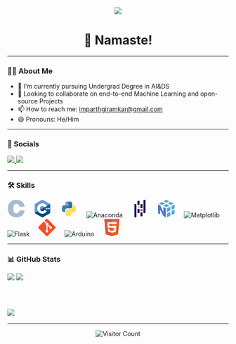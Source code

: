 <div align="center">
  <img height="150" src="https://media.giphy.com/media/M9gbBd9nbDrOTu1Mqx/giphy.gif" />
</div>

<h1 align="center">🙏 Namaste!</h1>

---

### 👨‍💻 About Me

- 🔭 I’m currently pursuing Undergrad Degree in AI&DS  
- 👯 Looking to collaborate on end-to-end Machine Learning and open-source Projects  
- 📫 How to reach me: imparthgiramkar@gmail.com  
- 😄 Pronouns: He/Him  

---

### 📲 Socials

<div align="left">
  <a href="https://x.com/PGiramkar28072" target="_blank">
    <img src="https://img.shields.io/static/v1?message=Twitter&logo=twitter&label=&color=1DA1F2&logoColor=white&labelColor=&style=for-the-badge" height="30" />
  </a>
  <a href="https://www.linkedin.com/in/parth-giramkar-37429a28a" target="_blank">
    <img src="https://img.shields.io/static/v1?message=LinkedIn&logo=linkedin&label=&color=0077B5&logoColor=white&labelColor=&style=for-the-badge" height="30" />
  </a>
</div>

---

### 🛠️ Skills

<div align="left">

  <!-- C -->
  <img src="https://raw.githubusercontent.com/devicons/devicon/master/icons/c/c-original.svg" height="40" alt="C" />
  <img width="12" />

  <!-- C++ -->
  <img src="https://raw.githubusercontent.com/devicons/devicon/master/icons/cplusplus/cplusplus-original.svg" height="40" alt="C++" />
  <img width="12" />

  <!-- Python -->
  <img src="https://raw.githubusercontent.com/devicons/devicon/master/icons/python/python-original.svg" height="40" alt="Python" />
  <img width="12" />

  <!-- Anaconda -->
  <img src="https://cdn.jsdelivr.net/gh/devicons/devicon/icons/anaconda/anaconda-original.svg" height="40" alt="Anaconda" />
  <img width="12" />

  <!-- Pandas -->
  <img src="https://raw.githubusercontent.com/devicons/devicon/master/icons/pandas/pandas-original.svg" height="40" alt="Pandas" />
  <img width="12" />

  <!-- NumPy -->
  <img src="https://raw.githubusercontent.com/devicons/devicon/master/icons/numpy/numpy-original.svg" height="40" alt="NumPy" />
  <img width="12" />

  <!-- Matplotlib -->
  <img src="https://upload.wikimedia.org/wikipedia/commons/8/84/Matplotlib_icon.svg" height="40" alt="Matplotlib" />
  <img width="12" />

  <!-- Flask -->
  <img src="https://cdn.jsdelivr.net/gh/devicons/devicon/icons/flask/flask-original.svg" height="40" alt="Flask" />
  <img width="12" />

  <!-- Git -->
  <img src="https://raw.githubusercontent.com/devicons/devicon/master/icons/git/git-original.svg" height="40" alt="Git" />
  <img width="12" />

  <!-- Arduino -->
  <img src="https://cdn.worldvectorlogo.com/logos/arduino-1.svg" height="40" alt="Arduino" />
  <img width="12" />

  <!-- HTML -->
  <img src="https://raw.githubusercontent.com/devicons/devicon/master/icons/html5/html5-original.svg" height="40" alt="HTML" />

</div>

---

### 📊 GitHub Stats

  <!-- GitHub Stats Card -->
  <img src="https://github-readme-stats.vercel.app/api?username=parthgiramkar&show_icons=true&theme=radical&include_all_commits=true&count_private=true" height="200" />

</div>


  <!-- Box 2: Most used languages -->
  <img src="https://github-readme-stats.vercel.app/api/top-langs/?username=parthgiramkar&layout=compact&theme=radical&langs_count=10" height="200" />

  <br><br>

  <!-- Box 3: Contribution streak -->
  <img src="https://streak-stats.demolab.com?user=parthgiramkar&theme=radical&hide_border=false&border_radius=5" height="200" />

</div>

---

<div align="center">
  <img src="https://visitor-badge.laobi.icu/badge?page_id=parthgiramkar.parthgiramkar" alt="Visitor Count" />
</div>
